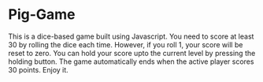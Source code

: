 # Pig-Game
This is a dice-based game built using Javascript. 
You need to score at least 30 by rolling the dice each time. However, if you roll 1, your score will be reset to zero. You can hold your score upto the current level by pressing the holding button. The game automatically ends when the active player scores 30 points. Enjoy it.
